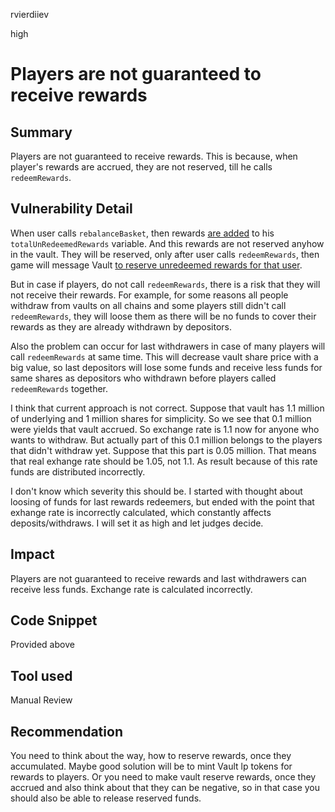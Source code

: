 rvierdiiev

high

# Players are not guaranteed to receive rewards

## Summary
Players are not guaranteed to receive rewards. This is because, when player's rewards are accrued, they are not reserved, till he calls `redeemRewards`.
## Vulnerability Detail
When user calls `rebalanceBasket`, then rewards [are added](https://github.com/sherlock-audit/2023-01-derby/blob/main/derby-yield-optimiser/contracts/Game.sol#L396-L398) to his `totalUnRedeemedRewards` variable.
And this rewards are not reserved anyhow in the vault. They will be reserved, only after user calls `redeemRewards`, then game will message Vault [to reserve unredeemed rewards for that user](https://github.com/sherlock-audit/2023-01-derby/blob/main/derby-yield-optimiser/contracts/Game.sol#L552).

But in case if players, do not call `redeemRewards`, there is a risk that they will not receive their rewards.
For example, for some reasons all people withdraw from vaults on all chains and some players still didn't call `redeemRewards`, they will loose them as there will be no funds to cover their rewards as they are already withdrawn by depositors.

Also the problem can occur for last withdrawers in case of many players will call `redeemRewards` at same time. This will decrease vault share price with a big value, so last depositors will lose some funds and receive less funds for same shares as depositors who withdrawn before players called `redeemRewards` together.

I think that current approach is not correct.
Suppose that vault has 1.1 million of underlying and 1 million shares for simplicity. So we see that 0.1 million were yields that vault accrued. So exchange rate is 1.1 now for anyone who wants to withdraw. But actually part of this 0.1 million belongs to the players that didn't withdraw yet. Suppose that this part is 0.05 million. That means that real exhange rate should be 1.05, not 1.1. As result because of this rate funds are distributed incorrectly.

I don't know which severity this should be. I started with thought about loosing of funds for last rewards redeemers, but ended with the point that exhange rate is incorrectly calculated, which constantly affects deposits/withdraws. I will set it as high and let judges decide.
## Impact
Players are not guaranteed to receive rewards and last withdrawers can receive less funds. Exchange rate is calculated incorrectly.
## Code Snippet
Provided above
## Tool used

Manual Review

## Recommendation
You need to think about the way, how to reserve rewards, once they accumulated. Maybe good solution will be to mint Vault lp tokens for rewards to players. Or you need to make vault reserve rewards, once they accrued and also think about that they can be negative, so in that case you should also be able to release reserved funds.